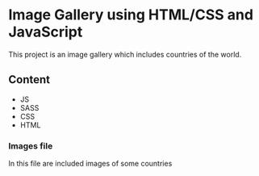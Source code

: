 # Image Gallery using HTML/CSS and JavaScript

This project is an image gallery which includes countries of the world.

## Content 

* JS
* SASS
* CSS
* HTML

### Images file

In this file are included images of some countries
